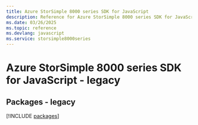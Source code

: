 ```yaml
---
title: Azure StorSimple 8000 series SDK for JavaScript
description: Reference for Azure StorSimple 8000 series SDK for JavaScript
ms.date: 03/26/2025
ms.topic: reference
ms.devlang: javascript
ms.service: storsimple8000series
---
```

# Azure StorSimple 8000 series SDK for JavaScript - legacy
## Packages - legacy
[!INCLUDE [packages](storsimple-8000-series-index.md)]